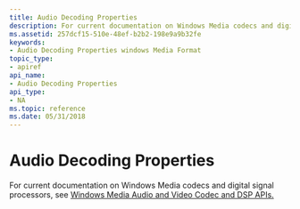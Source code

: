 ```yaml
---
title: Audio Decoding Properties
description: For current documentation on Windows Media codecs and digital signal processors, see Windows Media Audio and Video Codec and DSP APIs.
ms.assetid: 257dcf15-510e-48ef-b2b2-198e9a9b32fe
keywords:
- Audio Decoding Properties windows Media Format
topic_type:
- apiref
api_name:
- Audio Decoding Properties
api_type:
- NA
ms.topic: reference
ms.date: 05/31/2018
---
```


# Audio Decoding Properties

For current documentation on Windows Media codecs and digital signal processors, see [Windows Media Audio and Video Codec and DSP APIs.](/previous-versions//dd464626(v=vs.85))

 

 